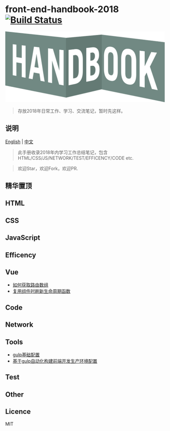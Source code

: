 # front-end-handbook-2018 [![Build Status](https://travis-ci.org/Cui-y/front-end-handbook-2018.svg)](https://travis-ci.org/Cui-y/front-end-handbook-2018.svg)

![handbook](./Assets/handbook.png)

> 存放2018年日常工作、学习、交流笔记，暂时先这样。


## 说明

[English](README.md) | [中文](REAMDE-cn.md)

> 此手册收录2018年内学习工作总结笔记，包含HTML/CSS/JS/NETWORK/TEST/EFFICENCY/CODE etc.

> 欢迎Star，欢迎Fork，欢迎PR.

## 精华置顶


## HTML


## CSS


## JavaScript


## Efficency


## Vue
- [如何获取路由数组](Vue/如何获取路由数组.md)
- [复用组件时刷新生命周期函数](Vue/复用组件时刷新生命周期函数.md)

## Code


## Network


## Tools
- [gulp基础配置](Tools/gulp-bash.md)
- [基于gulp自动化构建前端开发生产环境配置](Tools/gulpfile.md)

## Test


## Other


## Licence

MIT
